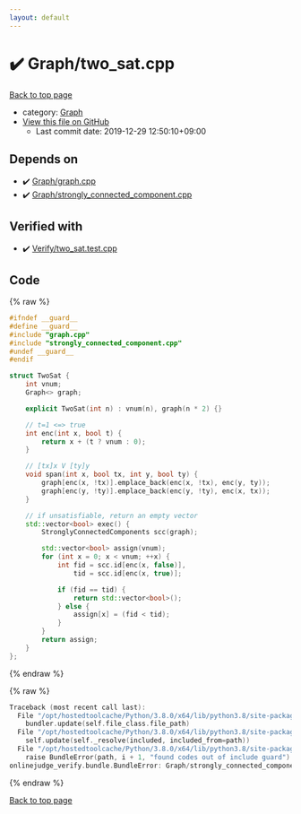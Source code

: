 ```yaml
---
layout: default
---
```


<!-- mathjax config similar to math.stackexchange -->
<script type="text/javascript" async
  src="https://cdnjs.cloudflare.com/ajax/libs/mathjax/2.7.5/MathJax.js?config=TeX-MML-AM_CHTML">
</script>
<script type="text/x-mathjax-config">
  MathJax.Hub.Config({
    TeX: { equationNumbers: { autoNumber: "AMS" }},
    tex2jax: {
      inlineMath: [ ['$','$'] ],
      processEscapes: true
    },
    "HTML-CSS": { matchFontHeight: false },
    displayAlign: "left",
    displayIndent: "2em"
  });
</script>

<script type="text/javascript" src="https://cdnjs.cloudflare.com/ajax/libs/jquery/3.4.1/jquery.min.js"></script>
<script src="https://cdn.jsdelivr.net/npm/jquery-balloon-js@1.1.2/jquery.balloon.min.js" integrity="sha256-ZEYs9VrgAeNuPvs15E39OsyOJaIkXEEt10fzxJ20+2I=" crossorigin="anonymous"></script>
<script type="text/javascript" src="../../assets/js/copy-button.js"></script>
<link rel="stylesheet" href="../../assets/css/copy-button.css" />


# :heavy_check_mark: Graph/two_sat.cpp

<a href="../../index.html">Back to top page</a>

* category: <a href="../../index.html#4cdbd2bafa8193091ba09509cedf94fd">Graph</a>
* <a href="{{ site.github.repository_url }}/blob/master/Graph/two_sat.cpp">View this file on GitHub</a>
    - Last commit date: 2019-12-29 12:50:10+09:00




## Depends on

* :heavy_check_mark: <a href="graph.cpp.html">Graph/graph.cpp</a>
* :heavy_check_mark: <a href="strongly_connected_component.cpp.html">Graph/strongly_connected_component.cpp</a>


## Verified with

* :heavy_check_mark: <a href="../../verify/Verify/two_sat.test.cpp.html">Verify/two_sat.test.cpp</a>


## Code

<a id="unbundled"></a>
{% raw %}
```cpp
#ifndef __guard__
#define __guard__
#include "graph.cpp"
#include "strongly_connected_component.cpp"
#undef __guard__
#endif

struct TwoSat {
    int vnum;
    Graph<> graph;

    explicit TwoSat(int n) : vnum(n), graph(n * 2) {}

    // t=1 <=> true
    int enc(int x, bool t) {
        return x + (t ? vnum : 0);
    }

    // [tx]x V [ty]y
    void span(int x, bool tx, int y, bool ty) {
        graph[enc(x, !tx)].emplace_back(enc(x, !tx), enc(y, ty));
        graph[enc(y, !ty)].emplace_back(enc(y, !ty), enc(x, tx));
    }

    // if unsatisfiable, return an empty vector
    std::vector<bool> exec() {
        StronglyConnectedComponents scc(graph);

        std::vector<bool> assign(vnum);
        for (int x = 0; x < vnum; ++x) {
            int fid = scc.id[enc(x, false)],
                tid = scc.id[enc(x, true)];

            if (fid == tid) {
                return std::vector<bool>();
            } else {
                assign[x] = (fid < tid);
            }
        }
        return assign;
    }
};

```
{% endraw %}

<a id="bundled"></a>
{% raw %}
```cpp
Traceback (most recent call last):
  File "/opt/hostedtoolcache/Python/3.8.0/x64/lib/python3.8/site-packages/onlinejudge_verify/docs.py", line 340, in write_contents
    bundler.update(self.file_class.file_path)
  File "/opt/hostedtoolcache/Python/3.8.0/x64/lib/python3.8/site-packages/onlinejudge_verify/bundle.py", line 154, in update
    self.update(self._resolve(included, included_from=path))
  File "/opt/hostedtoolcache/Python/3.8.0/x64/lib/python3.8/site-packages/onlinejudge_verify/bundle.py", line 123, in update
    raise BundleError(path, i + 1, "found codes out of include guard")
onlinejudge_verify.bundle.BundleError: Graph/strongly_connected_component.cpp: line 6: found codes out of include guard

```
{% endraw %}

<a href="../../index.html">Back to top page</a>

